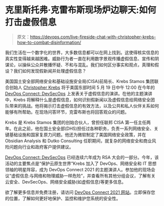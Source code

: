 # 克里斯托弗·克雷布斯现场炉边聊天:如何打击虚假信息

> 原文：<https://devops.com/live-fireside-chat-with-christopher-krebs-how-to-combat-disinformation/>

我们生活在一个数字化的世界，大多数信息都可以在网上找到。这使得核实信息的真实性变得越来越困难。威胁行为者一直在利用数字景观传播虚假信息、宣传和阴谋论，以操纵公众并散播怀疑、不和与混乱。我们如何区分事实和观点，真理和假设？我们如何发现假新闻并处理虚假信息？

美国国土安全部网络安全和基础设施安全局(CISA)前局长、Krebs Stamos 集团联合创始人 [Christopher Krebs](https://devops.com/christopher-krebs-to-keynote-in-live-fireside-chat-qa-session-at-devops-connect-devsecops-at-rsa-conference-2021/) 将于美国东部时间 5 月 19 日中午 12:00 在今年的 [DevOps Connect: DevSecOps](https://www.mediaopsevents.com/devopsconnect) 上发表关于虚假信息的演讲。在他的主题演讲中，Krebs 将解释什么是虚假信息，如何识别假新闻以及虚假信息给网络安全团队带来的挑战。他将揭示打击虚假信息的有效方法，以及公共和私人伙伴关系如何能够有所帮助。在现场问答环节，克雷布斯也将回答观众的问题。

Krebs 是 Krebs Stamos 集团的创始合伙人，曾担任联邦 CISA 第一任主任两年。在此之前，他在国土安全部(DHS)担任过各种职务，负责一系列网络安全、关键基础设施和国家复原力问题。他还为微软制定了美国网络安全政策，并在 Obsidian Analysis 和 Dutko Consulting 任职期间，就复杂的网络安全和商业风险问题向行业和政府客户提供建议。

[DevOps Connect: DevSecOps](https://www.mediaopsevents.com/devopsconnect) 已经连续六年成为 RSA 大会的一部分。今年，该活动的主要焦点是“保护云原生世界”Krebs 加入了 DevOps、网络安全和 IT 思想领袖的明星阵容，成为 DevOps Connect 2021 的主题演讲人。参加他的现场会议“虚假信息:与网络和物理威胁一样危险”，并查看所有其他分组会议，了解有关云安全、DevSecOps、网络安全威胁(如虚假信息)等更多信息。

欲了解更多信息并免费注册，请访问 [DevOps Connect 2021 网站](https://www.mediaopsevents.com/devopsconnect)。立即保存您的位置，了解如何更好地保护、监控和维护您系统的安全性。